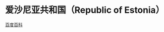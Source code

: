 # 爱沙尼亚共和国（Republic of Estonia）

[百度百科](https://baike.baidu.com/item/%E7%88%B1%E6%B2%99%E5%B0%BC%E4%BA%9A/376795)